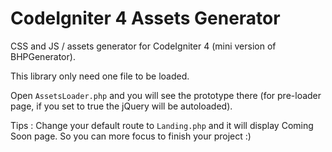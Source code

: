 # CodeIgniter 4 Assets Generator

CSS and JS / assets generator for CodeIgniter 4 (mini version of BHPGenerator).

This library only need one file to be loaded.

Open `AssetsLoader.php` and you will see the prototype there (for pre-loader page, if you set to true the jQuery will be autoloaded).

Tips : Change your default route to `Landing.php` and it will display Coming Soon page. So you can more focus to finish your project :)